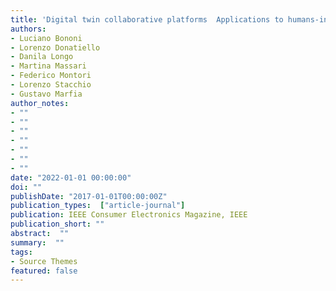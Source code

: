 ```yaml
---
title: 'Digital twin collaborative platforms  Applications to humans-in-the-loop crafting of urban areas'
authors:
- Luciano Bononi
- Lorenzo Donatiello
- Danila Longo
- Martina Massari
- Federico Montori
- Lorenzo Stacchio
- Gustavo Marfia
author_notes:
- ""
- ""
- ""
- ""
- ""
- ""
- ""
date: "2022-01-01 00:00:00"
doi: ""
publishDate: "2017-01-01T00:00:00Z"
publication_types:  ["article-journal"]
publication: IEEE Consumer Electronics Magazine, IEEE
publication_short: ""
abstract:  ""
summary:  ""
tags:
- Source Themes
featured: false
---
```

